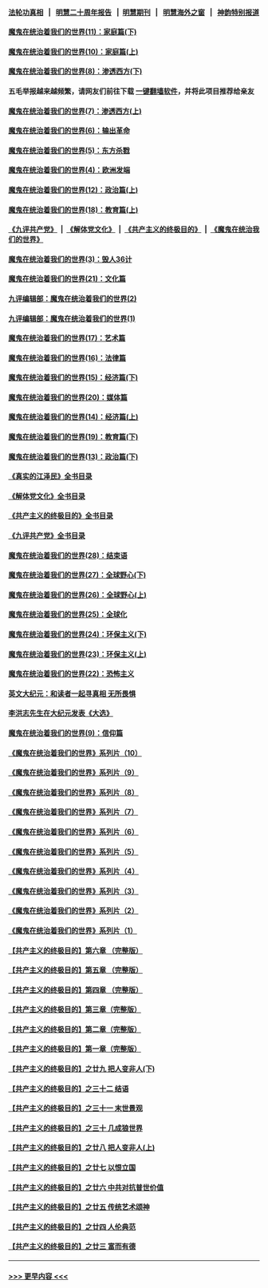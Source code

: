#### [法轮功真相](https://github.com/gfw-breaker/truth/blob/master/README.md?t=0) &nbsp;&nbsp;|&nbsp;&nbsp; [明慧二十周年报告](https://github.com/gfw-breaker/mh-reports/blob/master/README.md?t=0) &nbsp;&nbsp;|&nbsp;&nbsp;[明慧期刊](https://github.com/gfw-breaker/mh-qikan) &nbsp;&nbsp;|&nbsp;&nbsp; [明慧海外之窗](https://github.com/gfw-breaker/mh-news/blob/master/README.md?t=0) &nbsp;&nbsp;|&nbsp;&nbsp; [神韵特别报道](https://github.com/gfw-breaker/mh-news/blob/master/shenyun.md?t=0)
#### [魔鬼在统治着我们的世界(11)：家庭篇(下)](../pages/nsc422/n10440961.md?t=12020302) 
#### [魔鬼在统治着我们的世界(10)：家庭篇(上)](../pages/nsc422/n10435448.md?t=12020302) 
#### [魔鬼在统治着我们的世界(8)：渗透西方(下)](../pages/nsc422/n10429603.md?t=12020302) 
#### 五毛举报越来越频繁，请网友们前往下载 [一键翻墙软件](https://github.com/gfw-breaker/ssr-accounts)，并将此项目推荐给亲友
#### [魔鬼在统治着我们的世界(7)：渗透西方(上)](../pages/nsc422/n10426013.md?t=12020302) 
#### [魔鬼在统治着我们的世界(6)：输出革命](../pages/nsc422/n10421536.md?t=12020302) 
#### [魔鬼在统治着我们的世界(5)：东方杀戮](../pages/nsc422/n10417707.md?t=12020302) 
#### [魔鬼在统治着我们的世界(4)：欧洲发端](../pages/nsc422/n10414890.md?t=12020302) 
#### [魔鬼在统治着我们的世界(12)：政治篇(上)](../pages/nsc422/n10444576.md?t=12020302) 
#### [魔鬼在统治着我们的世界(18)：教育篇(上)](../pages/nsc422/n10526970.md?t=12020302) 
#### [《九评共产党》](https://github.com/begood0513/9ping.md/blob/master/README.md) &nbsp;|&nbsp; [《解体党文化》](../../../../jtdwh.md/blob/master/README.md)  &nbsp;|&nbsp; [《共产主义的终极目的》](../../../../gczydzjmd.md/blob/master/README.md) &nbsp;|&nbsp; [《魔鬼在统治我们的世界》](../../../../mgztzwmdsj.md/blob/master/README.md) 
#### [魔鬼在统治着我们的世界(3)：毁人36计](../pages/nsc422/n10411583.md?t=12020302) 
#### [魔鬼在统治着我们的世界(21)：文化篇](../pages/nsc422/n10597706.md?t=12020302) 
#### [九评编辑部：魔鬼在统治着我们的世界(2)](../pages/nsc422/n10410036.md?t=12020302) 
#### [九评编辑部：魔鬼在统治着我们的世界(1)](../pages/nsc422/n10406825.md?t=12020302) 
#### [魔鬼在统治着我们的世界(17)：艺术篇](../pages/nsc422/n10499093.md?t=12020302) 
#### [魔鬼在统治着我们的世界(16)：法律篇](../pages/nsc422/n10485969.md?t=12020302) 
#### [魔鬼在统治着我们的世界(15)：经济篇(下)](../pages/nsc422/n10469975.md?t=12020302) 
#### [魔鬼在统治着我们的世界(20)：媒体篇](../pages/nsc422/n10586579.md?t=12020302) 
#### [魔鬼在统治着我们的世界(14)：经济篇(上)](../pages/nsc422/n10457370.md?t=12020302) 
#### [魔鬼在统治着我们的世界(19)：教育篇(下)](../pages/nsc422/n10564808.md?t=12020302) 
#### [魔鬼在统治着我们的世界(13)：政治篇(下)](../pages/nsc422/n10448270.md?t=12020302) 
#### [《真实的江泽民》全书目录](../pages/nsc422/n13721399.md?t=12020302) 
#### [《解体党文化》全书目录](../pages/nsc422/n13721157.md?t=12020302) 
#### [《共产主义的终极目的》全书目录](../pages/nsc422/n13721048.md?t=12020302) 
#### [《九评共产党》全书目录](../pages/nsc422/n13708085.md?t=12020302) 
#### [魔鬼在统治着我们的世界(28)：结束语](../pages/nsc422/n10936246.md?t=12020302) 
#### [魔鬼在统治着我们的世界(27)：全球野心(下)](../pages/nsc422/n10928319.md?t=12020302) 
#### [魔鬼在统治着我们的世界(26)：全球野心(上)](../pages/nsc422/n10900318.md?t=12020302) 
#### [魔鬼在统治着我们的世界(25)：全球化](../pages/nsc422/n10788205.md?t=12020302) 
#### [魔鬼在统治着我们的世界(24)：环保主义(下)](../pages/nsc422/n10695307.md?t=12020302) 
#### [魔鬼在统治着我们的世界(23)：环保主义(上)](../pages/nsc422/n10688613.md?t=12020302) 
#### [魔鬼在统治着我们的世界(22)：恐怖主义](../pages/nsc422/n10614727.md?t=12020302) 
#### [英文大纪元：和读者一起寻真相 无所畏惧](../pages/nsc422/n12542027.md?t=12020302) 
#### [李洪志先生在大纪元发表《大选》](../pages/nsc422/n12534746.md?t=12020302) 
#### [魔鬼在统治着我们的世界(9)：信仰篇](../pages/nsc422/n10432159.md?t=12020302) 
#### [《魔鬼在统治着我们的世界》系列片（10）](../pages/nsc422/n12292670.md?t=12020302) 
#### [《魔鬼在统治着我们的世界》系列片（9）](../pages/nsc422/n12290859.md?t=12020302) 
#### [《魔鬼在统治着我们的世界》系列片（8）](../pages/nsc422/n12287445.md?t=12020302) 
#### [《魔鬼在统治着我们的世界》系列片（7）](../pages/nsc422/n12283425.md?t=12020302) 
#### [《魔鬼在统治着我们的世界》系列片（6）](../pages/nsc422/n12282314.md?t=12020302) 
#### [《魔鬼在统治着我们的世界》系列片（5）](../pages/nsc422/n12281419.md?t=12020302) 
#### [《魔鬼在统治着我们的世界》系列片（4）](../pages/nsc422/n12274024.md?t=12020302) 
#### [《魔鬼在统治着我们的世界》系列片（3）](../pages/nsc422/n12271322.md?t=12020302) 
#### [《魔鬼在统治着我们的世界》系列片（2）](../pages/nsc422/n12269049.md?t=12020302) 
#### [《魔鬼在统治着我们的世界》系列片（1）](../pages/nsc422/n12267575.md?t=12020302) 
#### [【共产主义的终极目的】第六章 （完整版）](../pages/nsc422/n11428913.md?t=12020302) 
#### [【共产主义的终极目的】第五章 （完整版）](../pages/nsc422/n11428912.md?t=12020302) 
#### [【共产主义的终极目的】第四章 （完整版）](../pages/nsc422/n11428907.md?t=12020302) 
#### [【共产主义的终极目的】第三章（完整版）](../pages/nsc422/n11428848.md?t=12020302) 
#### [【共产主义的终极目的】第二章（完整版）](../pages/nsc422/n11428831.md?t=12020302) 
#### [【共产主义的终极目的】第一章（完整版）](../pages/nsc422/n11417651.md?t=12020302) 
#### [【共产主义的终极目的】之廿九 把人变非人(下)](../pages/nsc422/n11344140.md?t=12020302) 
#### [【共产主义的终极目的】之三十二 结语](../pages/nsc422/n11360535.md?t=12020302) 
#### [【共产主义的终极目的】之三十一 末世景观](../pages/nsc422/n11351129.md?t=12020302) 
#### [【共产主义的终极目的】之三十 几成狼世界](../pages/nsc422/n11348280.md?t=12020302) 
#### [【共产主义的终极目的】之廿八 把人变非人(上)](../pages/nsc422/n11340492.md?t=12020302) 
#### [【共产主义的终极目的】之廿七 以恨立国](../pages/nsc422/n11336944.md?t=12020302) 
#### [【共产主义的终极目的】之廿六 中共对抗普世价值](../pages/nsc422/n11324785.md?t=12020302) 
#### [【共产主义的终极目的】之廿五 传统艺术颂神](../pages/nsc422/n11296396.md?t=12020302) 
#### [【共产主义的终极目的】之廿四 人伦典范](../pages/nsc422/n11296397.md?t=12020302) 
#### [【共产主义的终极目的】之廿三 富而有德](../pages/nsc422/n11283598.md?t=12020302) 

----
#### [ >>> 更早内容 <<< ](../indexes/nsc422-earlier.md)
